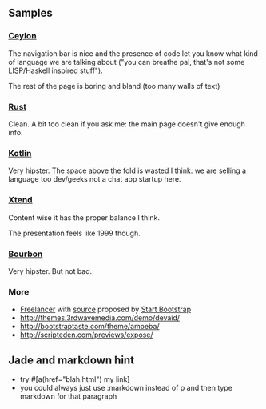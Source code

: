 ## Samples

### [Ceylon](http://ceylon-lang.org/)
 The navigation bar is nice and the presence of code let you 
 know what kind of language we are talking about ("you can breathe pal, 
 that's not some LISP/Haskell inspired stuff"). 

 The rest of the page is boring and bland (too many walls of text)
 
### [Rust](http://www.rust-lang.org/)
 Clean. 
 A bit too clean if you ask me: the main page doesn't give enough info.
 
### [Kotlin](http://kotlinlang.org/)
 Very hipster. 
 The space above the fold is wasted I think: we are selling a language too dev/geeks not a chat app startup here.
 
### [Xtend](http://eclipse.org/xtend/ )
Content wise it has the proper balance I think. 

The presentation feels like 1999 though. 

### [Bourbon](http://bourbon.io/)
Very hipster. 
But not bad. 

### More 
- [Freelancer][1] with [source][2] proposed by [Start Bootstrap][3] 
- http://themes.3rdwavemedia.com/demo/devaid/
- http://bootstraptaste.com/theme/amoeba/
- http://scripteden.com/previews/expose/

[1]: http://ironsummitmedia.github.io/startbootstrap-freelancer/
[2]: https://github.com/IronSummitMedia/startbootstrap-freelancer
[3]: http://startbootstrap.com/template-overviews/freelancer/

## Jade and markdown hint
- try #[a(href="blah.html") my link]
- you could always just use :markdown instead 
of p and then type markdown for that paragraph 